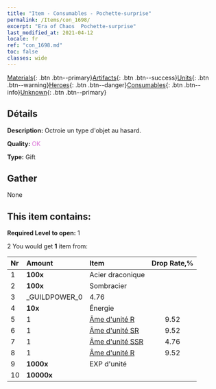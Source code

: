 ```yaml
---
title: "Item - Consumables - Pochette-surprise"
permalink: /Items/con_1698/
excerpt: "Era of Chaos  Pochette-surprise"
last_modified_at: 2021-04-12
locale: fr
ref: "con_1698.md"
toc: false
classes: wide
---
```

 [Materials](/fr/Items/){: .btn .btn--primary}[Artifacts](/fr/Items/Artifacts/){: .btn .btn--success}[Units](/fr/Items/Units/){: .btn .btn--warning}[Heroes](/fr/Items/Heroes/){: .btn .btn--danger}[Consumables](/fr/Items/Consumables/){: .btn .btn--info}[Unknown](/fr/Items/Unknown/){: .btn .btn--primary}

## Détails
 **Description:** Octroie un type d'objet au hasard.

 **Quality:** <span style="color: #DA70D6">OK</span>

 **Type:** Gift

## Gather

  None

## This item contains:

 **Required Level to open:** 1

 2 You would get **1** item  from:

  | Nr | Amount |     Item    | Drop Rate,% |
  |:---|:-------|:------------|:---------:|
  | 1 |  **100x** | Acier draconique |  | 4.76 | 
  | 2 |  **100x** | Sombracier |  | 6.67 | 
  | 3 | _GUILDPOWER_0 | 4.76 | 
  | 4 |  **10x** | Énergie |  | 4.76 | 
  | 5 | 1 | [Âme d'unité R](/fr/Items/con_533/) | 9.52 | 
  | 6 | 1 | [Âme d'unité SR](/fr/Items/con_534/) | 9.52 | 
  | 7 | 1 | [Âme d'unité SSR](/fr/Items/con_535/) | 4.76 | 
  | 8 | 1 | [Âme d'unité R](/fr/Items/con_533/) | 9.52 | 
  | 9 |  **1000x** | EXP d'unité |  | 22.86 | 
  | 10 |  **10000x** | <i class="fas fa-coins"/> |  | 22.86 | 

